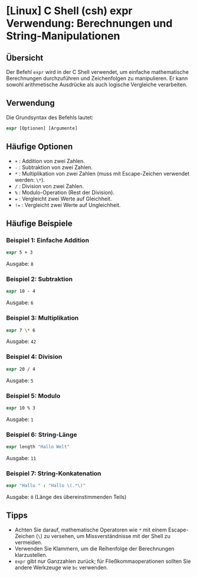 # [Linux] C Shell (csh) expr Verwendung: Berechnungen und String-Manipulationen

## Übersicht
Der Befehl `expr` wird in der C Shell verwendet, um einfache mathematische Berechnungen durchzuführen und Zeichenfolgen zu manipulieren. Er kann sowohl arithmetische Ausdrücke als auch logische Vergleiche verarbeiten.

## Verwendung
Die Grundsyntax des Befehls lautet:

```csh
expr [Optionen] [Argumente]
```

## Häufige Optionen
- `+` : Addition von zwei Zahlen.
- `-` : Subtraktion von zwei Zahlen.
- `*` : Multiplikation von zwei Zahlen (muss mit Escape-Zeichen verwendet werden: `\*`).
- `/` : Division von zwei Zahlen.
- `%` : Modulo-Operation (Rest der Division).
- `=` : Vergleicht zwei Werte auf Gleichheit.
- `!=` : Vergleicht zwei Werte auf Ungleichheit.

## Häufige Beispiele

### Beispiel 1: Einfache Addition
```csh
expr 5 + 3
```
Ausgabe: `8`

### Beispiel 2: Subtraktion
```csh
expr 10 - 4
```
Ausgabe: `6`

### Beispiel 3: Multiplikation
```csh
expr 7 \* 6
```
Ausgabe: `42`

### Beispiel 4: Division
```csh
expr 20 / 4
```
Ausgabe: `5`

### Beispiel 5: Modulo
```csh
expr 10 % 3
```
Ausgabe: `1`

### Beispiel 6: String-Länge
```csh
expr length "Hallo Welt"
```
Ausgabe: `11`

### Beispiel 7: String-Konkatenation
```csh
expr "Hallo " : "Hallo \(.*\)"
```
Ausgabe: `0` (Länge des übereinstimmenden Teils)

## Tipps
- Achten Sie darauf, mathematische Operatoren wie `*` mit einem Escape-Zeichen (`\`) zu versehen, um Missverständnisse mit der Shell zu vermeiden.
- Verwenden Sie Klammern, um die Reihenfolge der Berechnungen klarzustellen.
- `expr` gibt nur Ganzzahlen zurück; für Fließkommaoperationen sollten Sie andere Werkzeuge wie `bc` verwenden.